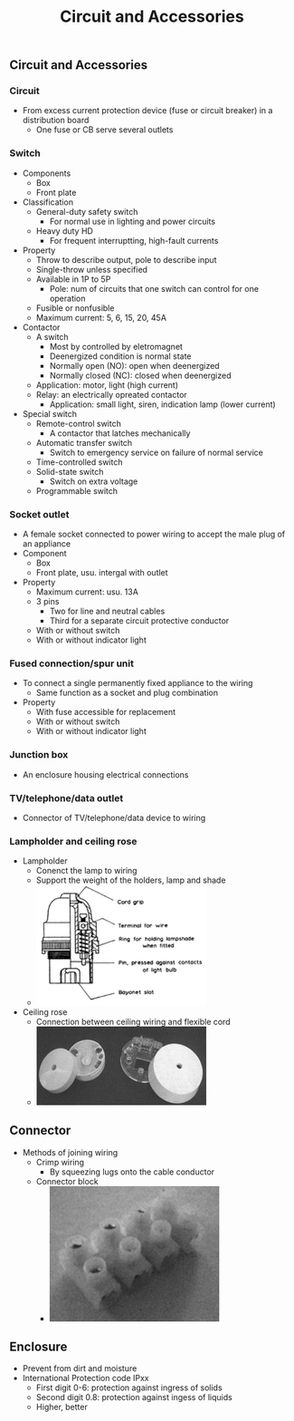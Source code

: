 ﻿---
title: Circuit and Accessories
update: 2022-06-16
categories: 
- Study notes
- Construction
- Building services
tags: EE
description: 
---

## Circuit and Accessories

### Circuit

- From excess current protection device (fuse or circuit breaker) in a distribution board
    - One fuse or CB serve several outlets


### Switch
- Components
    - Box
    - Front plate
- Classification
    - General-duty safety switch
        - For normal use in lighting and power circuits
    - Heavy duty HD
        - For frequent interruptting, high-fault currents
- Property
    - Throw to describe output, pole to describe input
    - Single-throw unless specified
    - Available in 1P to 5P
        - Pole: num of circuits that one switch can control for one operation
    - Fusible or nonfusible
    - Maximum current: 5, 6, 15, 20, 45A
- Contactor
    - A switch
        - Most by controlled by eletromagnet
        - Deenergized condition is normal state
        - Normally open (NO): open when deenergized
        - Normally closed (NC): closed when deenergized
    - Application: motor, light (high current)
    - Relay: an electrically opreated contactor
        - Application: small light, siren, indication lamp (lower current)
- Special switch
    - Remote-control switch
        - A contactor that latches mechanically
    - Automatic transfer switch
        - Switch to emergency service on failure of normal service
    - Time-controlled switch
    - Solid-state switch
        - Switch on extra voltage
    - Programmable switch

### Socket outlet

- A female socket connected to power wiring to accept the male plug of an appliance
- Component
    - Box
    - Front plate, usu. intergal with outlet
- Property
    - Maximum current: usu. 13A
    - 3 pins
        - Two for line and neutral cables
        - Third for a separate circuit protective conductor
    - With or without switch
    - With or without indicator light

### Fused connection/spur unit

- To connect a single permanently fixed appliance to the wiring
    - Same function as a socket and plug combination
- Property
    - With fuse accessible for replacement
    - With or without switch
    - With or without indicator light

### Junction box

- An enclosure housing electrical connections

### TV/telephone/data outlet

- Connector of TV/telephone/data device to wiring

### Lampholder and ceiling rose

-  Lampholder
    - Conenct the lamp to wiring
    - Support the weight of the holders, lamp and shade
    - <img src="https://raw.githubusercontent.com/zoe-gif/images/master/20220627145147.png" width="300" height="">
- Ceiling rose
    - Connection between ceiling wiring and flexible cord
    - <img src="https://raw.githubusercontent.com/zoe-gif/images/master/20220627145206.png" width="300" height="">

## Connector

- Methods of joining wiring
    - Crimp wiring
        - By squeezing lugs onto the cable conductor
    - Connector block
        - <img src="https://raw.githubusercontent.com/zoe-gif/images/master/20220627145949.png" width="300" height="">

## Enclosure

- Prevent from dirt and moisture
- International Protection code IPxx
    - First digit 0-6: protection against ingress of solids
    - Second digit 0.8: protection against ingess of liquids
    - Higher, better